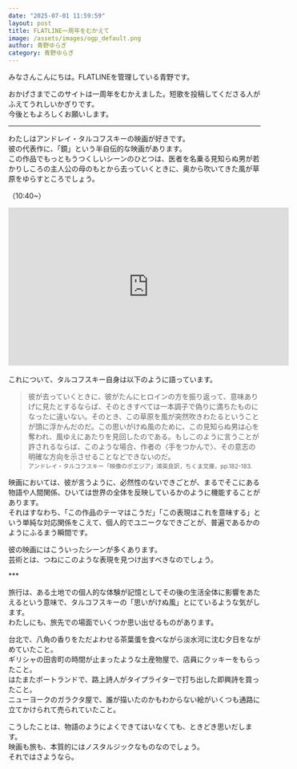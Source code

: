 ```yaml
---
date: "2025-07-01 11:59:59"
layout: post
title: FLATLINE一周年をむかえて
image: /assets/images/ogp_default.png
author: 青野ゆらぎ
category: 青野ゆらぎ
---
```


みなさんこんにちは。FLATLINEを管理している青野です。

おかげさまでこのサイトは一周年をむかえました。短歌を投稿してくださる人がふえてうれしいかぎりです。  
今後ともよろしくお願いします。

---

わたしはアンドレイ・タルコフスキーの映画が好きです。  
彼の代表作に、「鏡」という半自伝的な映画があります。  
この作品でもっともうつくしいシーンのひとつは、医者を名乗る見知らぬ男が若かりしころの主人公の母のもとから去っていくときに、奥から吹いてきた風が草原をゆらすところでしょう。

（10:40~）

<div class="responsive-iframe-container">
  <iframe width="560" height="315" src="https://www.youtube.com/embed/NrMINC5xjMs?si=gGPpsjijUEDv7oJF&amp;start=640" title="YouTube video player" frameborder="0" allow="accelerometer; autoplay; clipboard-write; encrypted-media; gyroscope; picture-in-picture; web-share" referrerpolicy="strict-origin-when-cross-origin" allowfullscreen></iframe>
</div>
<br />
これについて、タルコフスキー自身は以下のように語っています。

> 彼が去っていくときに、彼がたんにヒロインの方を振り返って、意味ありげに見たとするならば、そのときすべては一本調子で偽りに満ちたものになったに違いない。そのとき、この草原を風が突然吹きわたるということが頭に浮かんだのだ。この思いがけぬ風のために、この見知らぬ男は心を奪われ、風ゆえにあたりを見回したのである。もしこのように言うことが許されるならば、このような場合、作者の〈手をつかんで〉、その意志の明確な方向を示させることなどできないのだ。
> <br />
> <small>アンドレイ・タルコフスキー「映像のポエジア」鴻英良訳，ちくま文庫，pp.182-183.</small>

映画においては、彼が言うように、必然性のないできごとが、まるでそこにある物語や人間関係、ひいては世界の全体を反映しているかのように機能することがあります。  
それはすなわち、「この作品のテーマはこうだ」「この表現はこれを意味する」という単純な対応関係をこえて、個人的でユニークなできごとが、普遍であるかのようにふるまう瞬間です。

彼の映画にはこういったシーンが多くあります。  
芸術とは、つねにこのような表現を見つけ出すべきなのでしょう。

\*\*\*

旅行は、ある土地での個人的な体験が記憶としてその後の生活全体に影響をあたえるという意味で、タルコフスキーの「思いがけぬ風」とにているような気がします。  
わたしにも、旅先での場面でいくつか思い出せるものがあります。

台北で、八角の香りをただよわせる茶葉蛋を食べながら淡水河に沈む夕日をながめていたこと。  
ギリシャの田舎町の時間が止まったような土産物屋で、店員にクッキーをもらったこと。  
はたまたポートランドで、路上詩人がタイプライターで打ち出した即興詩を買ったこと。  
ニューヨークのガラクタ屋で、誰が描いたのかもわからない絵がいくつも通路に立てかけられて売られていたこと。

こうしたことは、物語のようによくできてはいなくても、ときどき思いだします。  
映画も旅も、本質的にはノスタルジックなものなのでしょう。  
それではさようなら。
